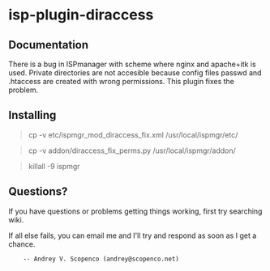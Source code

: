isp-plugin-diraccess
====================

Documentation
--------
There is a bug in ISPmanager with scheme where nginx and apache+itk is used. Private directories are not accesible because config files passwd and .htaccess are created with wrong permissions. This plugin fixes the problem.

Installing
----------
> cp -v etc/ispmgr_mod_diraccess_fix.xml /usr/local/ispmgr/etc/

> cp -v addon/diraccess_fix_perms.py /usr/local/ispmgr/addon/

> killall -9 ispmgr

Questions?
----------

If you have questions or problems getting things
working, first try searching wiki.

If all else fails, you can email me and I'll try and respond as
soon as I get a chance.

        -- Andrey V. Scopenco (andrey@scopenco.net)     
